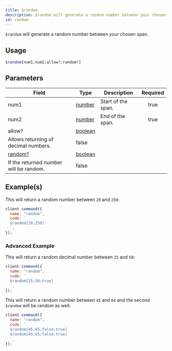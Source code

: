 ```yaml
---
title: $random
description: $random will generate a random number between your chosen span.
id: random
---
```


`$random` will generate a random number between your chosen span.

## Usage

```php
$random[num1;num2;allow?;random?]
```

## Parameters

| Field                                        | Type                                                                                                | Description        | Required |
| -------------------------------------------- | --------------------------------------------------------------------------------------------------- | ------------------ | :------: |
| num1                                         | [number](https://developer.mozilla.org/en-US/docs/Web/JavaScript/Reference/Global_Objects/Number)   | Start of the span. |   true   |
| num2                                         | [number](https://developer.mozilla.org/en-US/docs/Web/JavaScript/Reference/Global_Objects/Number)   | End of the span.   |   true   |
| allow?                                       | [boolean](https://developer.mozilla.org/en-US/docs/Web/JavaScript/Reference/Global_Objects/Boolean) |
 Allows returning of decimal numbers.                                                                | false              |
| [random?](#advanced-Example)                 | [boolean](https://developer.mozilla.org/en-US/docs/Web/JavaScript/Reference/Global_Objects/Boolean) |
 If the returned number will be random.                                                              | false              |

## Example(s)

This will return a random number between `20` and `250`:

```javascript
client.command({
  name: "random",
  code: `
  $random[20;250]
  `,
});
```

### Advanced Example

This will return a random decimal number between `25` and `50`:

```javascript
client.command({
  name: "random",
  code: `
  $random[25;50;true]  
  `,
});
```

This will return a random number between `45` and `64` and the second `$random` will be random as well:

```javascript
client.command({
  name: "random",
  code: `
  $random[45;65;false;true]
  $random[45;65;false;true]
  `,
});
```
